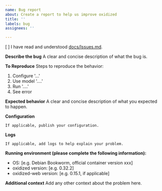 ```yaml
---
name: Bug report
about: Create a report to help us improve oxidized
title: ''
labels: bug
assignees: ''

---
```

[ ] I have read and understood [docs/Issues.md](/docs/Issues.md).

**Describe the bug**
A clear and concise description of what the bug is.

**To Reproduce**
Steps to reproduce the behavior:
1. Configure '...'
2. Use model '....'
3. Run '....'
4. See error

**Expected behavior**
A clear and concise description of what you expected to happen.

**Configuration**
```
If applicable, publish your configuration.
```

**Logs**
```
If applicable, add logs to help explain your problem.
```

**Running environment (please complete the following information):**
 - OS: [e.g. Debian Bookworm, official container version xxx]
 - oxidized version: [e.g. 0.32.2]
 - oxidized-web version: [e.g. 0.15.1, if applicable]

**Additional context**
Add any other context about the problem here.

